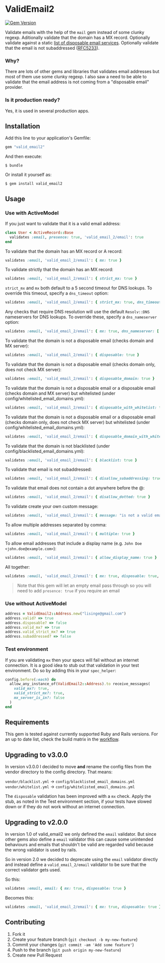 # ValidEmail2
[![Gem Version](https://badge.fury.io/rb/valid_email2.png)](http://badge.fury.io/rb/valid_email2)

Validate emails with the help of the `mail` gem instead of some clunky regexp.
Aditionally validate that the domain has a MX record.
Optionally validate against a static [list of disposable email services](config/disposable_email_domains.txt).
Optionally validate that the email is not subaddressed ([RFC5233](https://tools.ietf.org/html/rfc5233)).

### Why?

There are lots of other gems and libraries that validates email addresses but most of them use some clunky regexp.
I also saw a need to be able to validate that the email address is not coming from a "disposable email" provider.

### Is it production ready?

Yes, it is used in several production apps.

## Installation

Add this line to your application's Gemfile:

```ruby
gem "valid_email2"
```

And then execute:

    $ bundle

Or install it yourself as:

    $ gem install valid_email2

## Usage

### Use with ActiveModel

If you just want to validate that it is a valid email address:
```ruby
class User < ActiveRecord::Base
  validates :email, presence: true, 'valid_email_2/email': true
end
```

To validate that the domain has an MX record or A record:
```ruby
validates :email, 'valid_email_2/email': { mx: true }
```

To validate strictly that the domain has an MX record:
```ruby
validates :email, 'valid_email_2/email': { strict_mx: true }
```
`strict_mx` and `mx` both default to a 5 second timeout for DNS lookups.
To override this timeout, specify a `dns_timeout` option:
```ruby
validates :email, 'valid_email_2/email': { strict_mx: true, dns_timeout: 10 }
```

Any checks that require DNS resolution will use the default `Resolv::DNS` nameservers for DNS lookups.
To override these, specify a `dns_nameserver` option:
```ruby
validates :email, 'valid_email_2/email': { mx: true, dns_nameserver: ['8.8.8.8', '8.8.4.4'] }
```

To validate that the domain is not a disposable email (checks domain and MX server):
```ruby
validates :email, 'valid_email_2/email': { disposable: true }
```

To validate that the domain is not a disposable email (checks domain only, does not check MX server):
```ruby
validates :email, 'valid_email_2/email': { disposable_domain: true }
```

To validate that the domain is not a disposable email or a disposable email (checks domain and MX server) but whitelisted (under config/whitelisted_email_domains.yml):
```ruby
validates :email, 'valid_email_2/email': { disposable_with_whitelist: true }
```

To validate that the domain is not a disposable email or a disposable email (checks domain only, does not check MX server) but whitelisted (under config/whitelisted_email_domains.yml):

```ruby
validates :email, 'valid_email_2/email': { disposable_domain_with_whitelist: true }
```

To validate that the domain is not blacklisted (under config/blacklisted_email_domains.yml):
```ruby
validates :email, 'valid_email_2/email': { blacklist: true }
```

To validate that email is not subaddressed:
```ruby
validates :email, 'valid_email_2/email': { disallow_subaddressing: true }
```

To validate that email does not contain a dot anywhere before the @:
```ruby
validates :email, 'valid_email_2/email': { disallow_dotted: true }
```

To validate create your own custom message:
```ruby
validates :email, 'valid_email_2/email': { message: "is not a valid email" }
```

To allow multiple addresses separated by comma:
```ruby
validates :email, 'valid_email_2/email': { multiple: true }
```

To allow email addresses that include a display name (e.g. `John Doe <john.doe@example.com>`):
```ruby
validates :email, 'valid_email_2/email': { allow_display_name: true }
```

All together:
```ruby
validates :email, 'valid_email_2/email': { mx: true, disposable: true, disallow_subaddressing: true}
```

> Note that this gem will let an empty email pass through so you will need to
> add `presence: true` if you require an email

### Use without ActiveModel

```ruby
address = ValidEmail2::Address.new("lisinge@gmail.com")
address.valid? => true
address.disposable? => false
address.valid_mx? => true
address.valid_strict_mx? => true
address.subaddressed? => false
```

### Test environment

If you are validating `mx` then your specs will fail without an internet connection.
It is a good idea to stub out that validation in your test environment.
Do so by adding this in your `spec_helper`:
```ruby
config.before(:each) do
  allow_any_instance_of(ValidEmail2::Address).to receive_messages(
    valid_mx?: true,
    valid_strict_mx?: true,
    mx_server_is_in?: false
  )
end
```

## Requirements

This gem is tested against currently supported Ruby and Rails versions. For an up to date list, check the build matrix in the [workflow](.github/workflows/ci.yaml).

## Upgrading to v3.0.0

In version v3.0.0 I decided to move __and__ rename the config files from the
vendor directory to the config directory. That means:

`vendor/blacklist.yml` -> `config/blacklisted_email_domains.yml`
`vendor/whitelist.yml` -> `config/whitelisted_email_domains.yml`

The `disposable` validation has been improved with a `mx` check. Apply the
stub, as noted in the Test environment section, if your tests have slowed
down or if they do not work without an internet connection.

## Upgrading to v2.0.0

In version 1.0 of valid_email2 we only defined the `email` validator.
But since other gems also define a `email` validator this can cause some unintended
behaviours and emails that shouldn't be valid are regarded valid because the
wrong validator is used by rails.

So in version 2.0 we decided to deprecate using the `email` validator directly
and instead define a `valid_email_2/email` validator to be sure that the correct
validator gets used.

So this:
```ruby
validates :email, email: { mx: true, disposable: true }
```

Becomes this:
```ruby
validates :email, 'valid_email_2/email': { mx: true, disposable: true }
```

## Contributing

1. Fork it
2. Create your feature branch (`git checkout -b my-new-feature`)
3. Commit your changes (`git commit -am 'Add some feature'`)
4. Push to the branch (`git push origin my-new-feature`)
5. Create new Pull Request
